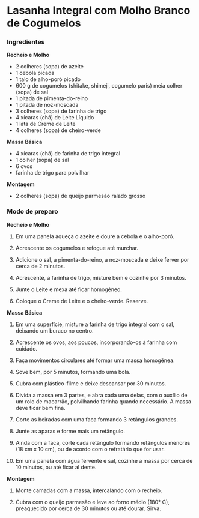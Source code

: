 # Lasanha Integral com Molho Branco de Cogumelos

### Ingredientes

**Recheio e Molho**

- 2 colheres (sopa) de azeite
- 1 cebola picada
- 1 talo de alho-poró picado
- 600 g de cogumelos (shitake, shimeji, cogumelo paris)
meia colher (sopa) de sal
- 1 pitada de pimenta-do-reino
- 1 pitada de noz-moscada
- 3 colheres (sopa) de farinha de trigo
- 4 xícaras (chá) de Leite Líquido
- 1 lata de Creme de Leite
- 4 colheres (sopa) de cheiro-verde

**Massa Básica**

- 4 xícaras (chá) de farinha de trigo integral
- 1 colher (sopa) de sal
- 6 ovos
- farinha de trigo para polvilhar

**Montagem**

- 2 colheres (sopa) de queijo parmesão ralado grosso

### Modo de preparo

**Recheio e Molho**

1. Em uma panela aqueça o azeite e doure a cebola e o alho-poró.

2. Acrescente os cogumelos e refogue até murchar.

3. Adicione o sal, a pimenta-do-reino, a noz-moscada e deixe ferver por cerca de 2 minutos.

4. Acrescente, a farinha de trigo, misture bem e cozinhe por 3 minutos.

5. Junte o Leite e mexa até ficar homogêneo.

6. Coloque o Creme de Leite e o cheiro-verde. Reserve.

**Massa Básica**

1. Em uma superfície, misture a farinha de trigo integral com o sal, deixando um buraco no centro.

2. Acrescente os ovos, aos poucos, incorporando-os à farinha com cuidado.

3. Faça movimentos circulares até formar uma massa homogênea.

4. Sove bem, por 5 minutos, formando uma bola.

5. Cubra com plástico-filme e deixe descansar por 30 minutos.

6. Divida a massa em 3 partes, e abra cada uma delas, com o auxílio de um rolo de macarrão, polvilhando farinha quando necessário. A massa deve ficar bem fina.

7. Corte as beiradas com uma faca formando 3 retângulos grandes.

8. Junte as aparas e forme mais um retângulo.

9. Ainda com a faca, corte cada retângulo formando retângulos menores (18 cm x 10 cm), ou de acordo com o refratário que for usar.

10. Em uma panela com água fervente e sal, cozinhe a massa por cerca de 10 minutos, ou até ficar al dente.

**Montagem**

1. Monte camadas com a massa, intercalando com o recheio.

2. Cubra com o queijo parmesão e leve ao forno médio (180° C), preaquecido por cerca de 30 minutos ou até dourar. Sirva.